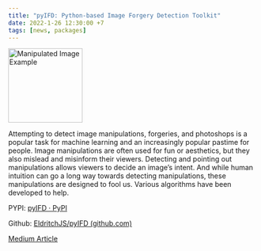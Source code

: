 ```yaml
---
title: "pyIFD: Python-based Image Forgery Detection Toolkit"
date: 2022-1-26 12:30:00 +7
tags: [news, packages]
---
```


<img alt="Manipulated Image Example" src="https://miro.medium.com/max/854/1*Em6bD7JlI4vX-lzfCiUWOg.png" width="150"/>


Attempting to detect image manipulations, forgeries, and photoshops is a popular task for machine learning and an increasingly popular pastime for people. Image manipulations are often used for fun or aesthetics, but they also mislead and misinform their viewers. Detecting and pointing out manipulations allows viewers to decide an image’s intent. And while human intuition can go a long way towards detecting manipulations, these manipulations are designed to fool us. Various algorithms have been developed to help.

PYPI: [pyIFD · PyPI](https://pypi.org/project/pyIFD/)

Github: [EldritchJS/pyIFD (github.com)](https://github.com/EldritchJS/pyIFD)

[Medium Article](https://medium.com/@trentonford/pyifd-python-based-image-forgery-detection-toolkit-6dc1214b0e51)


